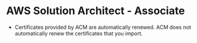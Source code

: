 # AWS Solution Architect - Associate

- Certificates provided by ACM are automatically renewed. ACM does not automatically renew the certificates that you import.
